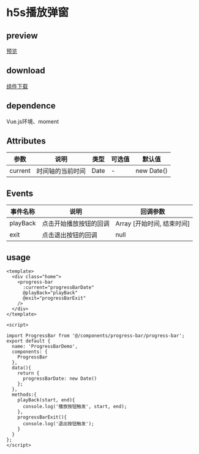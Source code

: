 # h5s播放弹窗
## preview
[预览](./index.html#/demo/h5s-player-dialog-demo)
## download
[组件下载](./components/progress-bar.zip)
## dependence
Vue.js环境、moment

## Attributes
| 参数 |	说明 |类型 |可选值	| 默认值 |
| ---- | ---- |---- | ----   |----  | 
| current | 时间轴的当前时间 | Date | - | new Date()  | 
## Events
| 事件名称 |	说明 |回调参数 |
| ---- | ---- |---- | 
| playBack | 点击开始播放按钮的回调 | Array [开始时间, 结束时间] | 
| exit | 点击退出按钮的回调 | null | 
## usage
```
<template>
  <div class="home">
    <progress-bar
      :current="progressBarDate"
      @playBack="playBack"
      @exit="progressBarExit"
    />
  </div>
</template>

<script>

import ProgressBar from '@/components/progress-bar/progress-bar';
export default {
  name: 'ProgressBarDemo',
  components: {
    ProgressBar
  },
  data(){
    return {
      progressBarDate: new Date()
    };
  },
  methods:{
    playBack(start, end){
      console.log('播放按钮触发', start, end);
    },
    progressBarExit(){
      console.log('退出按钮触发');
    }
  }
};
</script>

```
